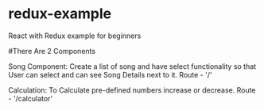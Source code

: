 # redux-example
React with Redux example for beginners

#There Are 2 Components

Song Component: Create a list of song and have select functionality so that User can select and can see Song Details next to it. Route - '/'

Calculation: To Calculate pre-defined numbers increase or decrease. Route - '/calculator'
